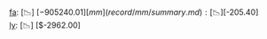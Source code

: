 [fa](record/fa/summary.md): [📉] [$-905240.01]  
[mm](record/mm/summary.md): [📉] [$-205.40]  
[ly](record/ly/summary.md): [📉] [$-2962.00]  

